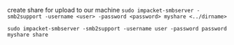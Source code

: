 
create share for upload to our machine
`sudo impacket-smbserver -smb2support -username <user> -password <password> myshare <../dirname>`

`sudo impacket-smbserver -smb2support -username user -password password myshare share`


